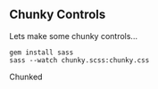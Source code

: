 Chunky Controls
----------------

Lets make some chunky controls...

	gem install sass
	sass --watch chunky.scss:chunky.css

Chunked